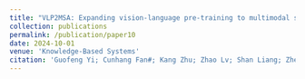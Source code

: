 ```yaml
---
title: "VLP2MSA: Expanding vision-language pre-training to multimodal sentiment analysis, Knowledge-Based Systems"
collection: publications
permalink: /publication/paper10
date: 2024-10-01
venue: 'Knowledge-Based Systems'
citation: 'Guofeng Yi; Cunhang Fan#; Kang Zhu; Zhao Lv; Shan Liang; Zhengqi Wen; Guanxiong Pei; Taihao Li; Jianhua Tao, VLP2MSA: Expanding vision-language pre-training to multimodal sentiment analysis, Knowledge-Based Systems, 2024, 283: 111136.(Corresponding author)'
---
```

